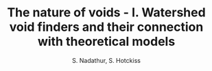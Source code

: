 ---
number: "15"
title: "The nature of voids - I. Watershed void finders and their connection with theoretical models"
arxiv_link: "https://arxiv.org/abs/1504.06510"
arxiv_id: "1504.06510"
author: "S. Nadathur, S. Hotckiss"
reviewed: True
journal: "MNRAS, 454, 2228 (2015)"
---